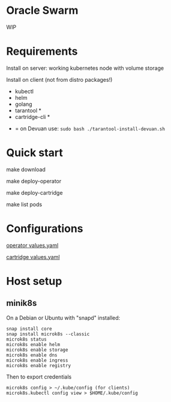 # Oracle Swarm

WIP

# Requirements

Install on server: working kubernetes node with volume storage

Install on client (not from distro packages!)

- kubectl
- helm
- golang
- tarantool *
- cartridge-cli *

* = on Devuan use: `sudo bash ./tarantool-install-devuan.sh`

# Quick start

make download

make deploy-operator

make deploy-cartridge

make list pods

# Configurations

[operator values.yaml](operator-helm-chart-values.yaml)

[cartridge values.yaml](cartridge-helm-chart-values.yaml)

# Host setup

## minik8s

On a Debian or Ubuntu with "snapd" installed:

```
snap install core
snap install microk8s --classic
microk8s status
microk8s enable helm
microk8s enable storage
microk8s enable dns
microk8s enable ingress
microk8s enable registry
```

Then to export credentials
```
microk8s config > ~/.kube/config (for clients)
microk8s.kubectl config view > $HOME/.kube/config
```
